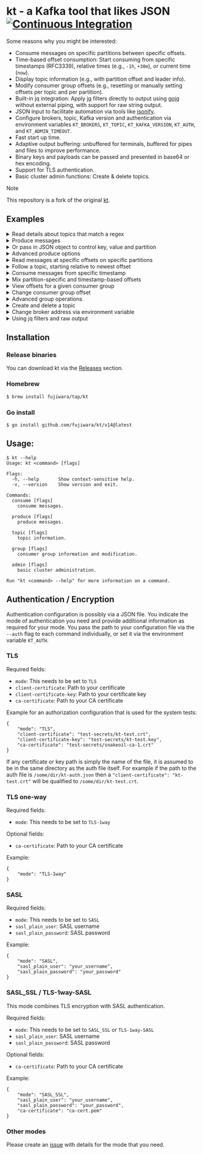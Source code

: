 # kt - a Kafka tool that likes JSON [![Continuous Integration](https://github.com/fujiwara/kt/actions/workflows/go.yml/badge.svg)](https://github.com/fujiwara/kt/actions/workflows/go.yml)

Some reasons why you might be interested:

* Consume messages on specific partitions between specific offsets.
* Time-based offset consumption: Start consuming from specific timestamps (RFC3339), relative times (e.g., `-1h`, `+30m`), or current time (`now`).
* Display topic information (e.g., with partition offset and leader info).
* Modify consumer group offsets (e.g., resetting or manually setting offsets per topic and per partition).
* Built-in jq integration: Apply [jq](https://stedolan.github.io/jq/) filters directly to output using [gojq](https://github.com/itchyny/gojq) without external piping, with support for raw string output.
* JSON input to facilitate automation via tools like [jsonify](https://github.com/fgeller/jsonify).
* Configure brokers, topic, Kafka version and authentication via environment variables `KT_BROKERS`, `KT_TOPIC`, `KT_KAFKA_VERSION`, `KT_AUTH`, and `KT_ADMIN_TIMEOUT`.
* Fast start up time.
* Adaptive output buffering: unbuffered for terminals, buffered for pipes and files to improve performance.
* Binary keys and payloads can be passed and presented in base64 or hex encoding.
* Support for TLS authentication.
* Basic cluster admin functions: Create & delete topics.

> [!NOTE]
> This repository is a fork of the original [kt](https://github.com/fgeller/kt).

## Examples

<details><summary>Read details about topics that match a regex</summary>

```sh
$ kt topic --filter news --partitions
{
  "name": "actor-news",
  "partitions": [
    {
      "id": 0,
      "oldest": 0,
      "newest": 0
    }
  ]
}
```
</details>

<details><summary>Produce messages</summary>

```sh
$ echo 'Alice wins Oscar' | kt produce --topic actor-news --literal
{
  "count": 1,
  "partition": 0,
  "startOffset": 0
}
$ echo 'Bob wins Oscar' | kt produce --topic actor-news --literal
{
  "count": 1,
  "partition": 0,
  "startOffset": 0
}
$ for i in {6..9} ; do echo Bourne sequel $i in production. | kt produce --topic actor-news --literal ;done
{
  "count": 1,
  "partition": 0,
  "startOffset": 1
}
{
  "count": 1,
  "partition": 0,
  "startOffset": 2
}
{
  "count": 1,
  "partition": 0,
  "startOffset": 3
}
{
  "count": 1,
  "partition": 0,
  "startOffset": 4
}
```
</details>

<details><summary>Or pass in JSON object to control key, value and partition</summary>

```sh
$ echo '{"value": "Terminator terminated", "key": "Arni", "partition": 0}' | kt produce --topic actor-news
{
  "count": 1,
  "partition": 0,
  "startOffset": 5
}
```
</details>

<details><summary>Advanced produce options</summary>

```sh
# With compression (gzip, snappy, lz4)
$ echo 'Compressed message' | kt produce --topic actor-news --literal --compression gzip

# With custom partitioner
$ echo '{"value": "message", "key": "test"}' | kt produce --topic actor-news --partitioner hashCode

# With batch processing and buffer size
$ cat messages.json | kt produce --topic actor-news --batch 100 --buffer-size 16384

# Decode input from base64 or hex
$ echo 'aGVsbG8gd29ybGQ=' | kt produce --topic actor-news --decode-value base64 --literal
```
</details>

<details><summary>Read messages at specific offsets on specific partitions</summary>

```sh
$ kt consume --topic actor-news --offsets 0=1:2
{
  "partition": 0,
  "offset": 1,
  "key": "",
  "value": "Bourne sequel 6 in production.",
  "timestamp": "1970-01-01T00:59:59.999+01:00"
}
{
  "partition": 0,
  "offset": 2,
  "key": "",
  "value": "Bourne sequel 7 in production.",
  "timestamp": "1970-01-01T00:59:59.999+01:00"
}
```
</details>

<details><summary>Follow a topic, starting relative to newest offset</summary>

```sh
$ kt consume --topic actor-news --offsets all=newest-1:
{
  "partition": 0,
  "offset": 4,
  "key": "",
  "value": "Bourne sequel 9 in production.",
  "timestamp": "1970-01-01T00:59:59.999+01:00"
}
{
  "partition": 0,
  "offset": 5,
  "key": "Arni",
  "value": "Terminator terminated",
  "timestamp": "1970-01-01T00:59:59.999+01:00"
}
^Creceived interrupt - shutting down
shutting down partition consumer for partition 0
```
</details>

<details><summary>Consume messages from specific timestamp</summary>

```sh
# Start from current time (equivalent to newest)
$ kt consume --topic actor-news --offsets now

# Start from specific absolute time (RFC3339 format)
$ kt consume --topic actor-news --offsets "2023-12-01T15:00:00Z"

# Start from 1 hour ago
$ kt consume --topic actor-news --offsets "-1h"

# Start from 30 minutes in the future
$ kt consume --topic actor-news --offsets "+30m"
```
</details>

<details><summary>Mix partition-specific and timestamp-based offsets</summary>

```sh
# Partition 0 from oldest, others from 1 hour ago
$ kt consume --topic actor-news --offsets "0=oldest,-1h"

# Specific partitions with absolute timestamp
$ kt consume --topic actor-news --offsets "1=2023-12-01T15:00:00Z,2=now"
```
</details>

<details><summary>View offsets for a given consumer group</summary>

```sh
$ kt group --group enews --topic actor-news --partitions 0
found 1 groups
found 1 topics
{
  "name": "enews",
  "topic": "actor-news",
  "offsets": [
    {
      "partition": 0,
      "offset": 6,
      "lag": 0
    }
  ]
}
```
</details>

<details><summary>Change consumer group offset</summary>

```sh
$ kt group --group enews --topic actor-news --partitions 0 --reset 1
found 1 groups
found 1 topics
{
  "name": "enews",
  "topic": "actor-news",
  "offsets": [
    {
      "partition": 0,
      "offset": 1,
      "lag": 5
    }
  ]
}
$ kt group --group enews --topic actor-news --partitions 0
found 1 groups
found 1 topics
{
  "name": "enews",
  "topic": "actor-news",
  "offsets": [
    {
      "partition": 0,
      "offset": 1,
      "lag": 5
    }
  ]
}
```
</details>

<details><summary>Advanced group operations</summary>

```sh
# Filter groups by name pattern
$ kt group --filter-groups "^test-.*"

# Filter topics by name pattern with group info
$ kt group --group my-group --filter-topics "^actor-.*"

# Reset consumer group offset to specific timestamp
$ kt group --group my-group --topic actor-news --reset "2023-12-01T15:00:00Z"

# Reset to specific offset number
$ kt group --group my-group --topic actor-news --partitions 0,1 --reset 100

# Show offsets without fetching additional data
$ kt group --group my-group --offsets
```
</details>

<details><summary>Create and delete a topic</summary>

```sh
$ kt admin --create-topic morenews --topic-detail <(jsonify =NumPartitions 1 =ReplicationFactor 1)
$ kt topic --filter news
{
  "name": "morenews"
}
$ kt admin --delete-topic morenews
$ kt topic --filter news
```

</details>

<details><summary>Change broker address via environment variable</summary>

```sh
$ export KT_BROKERS=brokers.kafka:9092
$ kt <command> <option>
```

</details>

<details><summary>Using jq filters and raw output</summary>

```sh
# Apply jq filter to extract specific fields
$ kt consume --topic actor-news --offsets 0=0:1 --jq '.value'
"Bourne sequel 6 in production."

# Use raw output (like jq -r) to get unquoted strings
$ kt consume --topic actor-news --offsets 0=0:1 --jq '.value' --raw
Bourne sequel 6 in production.

# Extract and parse JSON values
$ kt consume --topic json-data --jq '.value | fromjson | .field'

# Filter messages by key
$ kt consume --topic actor-news --jq 'select(.key == "Arni")'

# Control pretty printing (enabled by default for terminals)
$ kt consume --topic actor-news --offsets 0=0:1 --no-pretty
{"partition":0,"offset":0,"key":"","value":"Alice wins Oscar","timestamp":"1970-01-01T00:59:59.999+01:00"}
```

</details>

## Installation

### Release binaries

You can download kt via the [Releases](https://github.com/fujiwara/kt/releases) section.

### Homebrew

```sh
$ brew install fujiwara/tap/kt
```

### Go install

```console
$ go install github.com/fujiwara/kt/v14@latest
```

## Usage:

    $ kt --help
    Usage: kt <command> [flags]

    Flags:
      -h, --help       Show context-sensitive help.
      -v, --version    Show version and exit.

    Commands:
      consume [flags]
        consume messages.

      produce [flags]
        produce messages.

      topic [flags]
        topic information.

      group [flags]
        consumer group information and modification.

      admin [flags]
        basic cluster administration.

    Run "kt <command> --help" for more information on a command.

## Authentication / Encryption

Authentication configuration is possibly via a JSON file. You indicate the mode
of authentication you need and provide additional information as required for
your mode. You pass the path to your configuration file via the `--auth` flag to
each command individually, or set it via the environment variable `KT_AUTH`.

### TLS

Required fields:

 - `mode`: This needs to be set to `TLS`
 - `client-certificate`: Path to your certificate
 - `client-certificate-key`: Path to your certificate key
 - `ca-certificate`: Path to your CA certificate

Example for an authorization configuration that is used for the system tests:


    {
        "mode": "TLS",
        "client-certificate": "test-secrets/kt-test.crt",
        "client-certificate-key": "test-secrets/kt-test.key",
        "ca-certificate": "test-secrets/snakeoil-ca-1.crt"
    }

If any certificate or key path is simply the name of the file, it is assumed to
be in the same directory as the auth file itself. For example if the path to the
auth file is `/some/dir/kt-auth.json` then a `"client-certificate":
"kt-test.crt"` will be qualified to `/some/dir/kt-test.crt`.

### TLS one-way

Required fields:

 - `mode`: This needs to be set to `TLS-1way`

Optional fields:

 - `ca-certificate`: Path to your CA certificate


Example:


    {
        "mode": "TLS-1way"
    }

### SASL

Required fields:

 - `mode`: This needs to be set to `SASL`
 - `sasl_plain_user`: SASL username
 - `sasl_plain_password`: SASL password

Example:

    {
        "mode": "SASL",
        "sasl_plain_user": "your_username",
        "sasl_plain_password": "your_password"
    }

### SASL_SSL / TLS-1way-SASL

This mode combines TLS encryption with SASL authentication.

Required fields:

 - `mode`: This needs to be set to `SASL_SSL` or `TLS-1way-SASL`
 - `sasl_plain_user`: SASL username
 - `sasl_plain_password`: SASL password

Optional fields:

 - `ca-certificate`: Path to your CA certificate

Example:

    {
        "mode": "SASL_SSL",
        "sasl_plain_user": "your_username",
        "sasl_plain_password": "your_password",
        "ca-certificate": "ca-cert.pem"
    }

### Other modes

Please create an
[issue](https://github.com/fujiwara/kt/issues/new) with details for the mode that you need.
